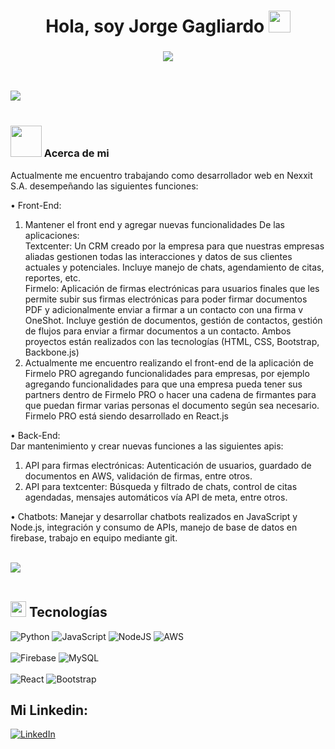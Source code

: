 <h1 align="center">Hola, soy Jorge Gagliardo <img src="https://media.giphy.com/media/hvRJCLFzcasrR4ia7z/giphy.gif" width="35"></h1>

<h3 align="center">
  <a href="https://github.com/DenverCoder1/readme-typing-svg"><img src="https://readme-typing-svg.herokuapp.com?lines=Desarrollador+full+stack+💻;Ingeniero+en+Mecatr%C3%B3nica+⚙️;Solucionador+de+problemas&center=true&width=500&height=50&color=00FF00"></a>
</h3>

<br>

<img src="https://user-images.githubusercontent.com/73097560/115834477-dbab4500-a447-11eb-908a-139a6edaec5c.gif"><br><br>

<h3><picture><img src = "https://github.com/7oSkaaa/7oSkaaa/blob/main/Images/about_me.gif?raw=true" width = 50px></picture> Acerca de mi</h3>

Actualmente me encuentro trabajando como desarrollador web en Nexxit S.A. desempeñando las siguientes funciones:

• Front-End: 
   1. Mantener el front end y agregar nuevas funcionalidades De las aplicaciones: <br>
   Textcenter: Un CRM creado por la empresa para que nuestras empresas aliadas gestionen todas las interacciones y datos de sus clientes actuales y potenciales. Incluye manejo de chats, agendamiento de citas,      reportes, etc. <br>
   Firmelo: Aplicación de firmas electrónicas para usuarios finales que les permite subir sus firmas electrónicas para poder firmar documentos PDF y adicionalmente enviar a firmar a un contacto con una firma  v    OneShot. Incluye gestión de documentos, gestión de contactos, gestión de flujos para enviar a firmar documentos a un contacto.
   Ambos proyectos están realizados con las tecnologías (HTML, CSS, Bootstrap, Backbone.js) <br>
   2. Actualmente me encuentro realizando el front-end de la aplicación de Firmelo PRO agregando funcionalidades para empresas, por ejemplo agregando funcionalidades para que una empresa pueda tener sus            partners dentro de Firmelo PRO o hacer una cadena de firmantes para que puedan firmar varias personas el documento según sea necesario.
   Firmelo PRO está siendo desarrollado en React.js
   
• Back-End: <br>
  Dar mantenimiento y crear nuevas funciones a las siguientes apis:
  1. API para firmas electrónicas: Autenticación de usuarios, guardado de documentos en AWS, validación de firmas, entre otros.
  2. API para textcenter: Búsqueda y filtrado de chats, control de citas agendadas, mensajes automáticos vía API de meta, entre otros.

• Chatbots: Manejar y desarrollar chatbots realizados en JavaScript y Node.js, integración y consumo de APIs, manejo de base de datos en firebase, trabajo en equipo mediante git.
<br><br>

 <img src="https://user-images.githubusercontent.com/73097560/115834477-dbab4500-a447-11eb-908a-139a6edaec5c.gif"><br><br>

## <img src="https://media2.giphy.com/media/QssGEmpkyEOhBCb7e1/giphy.gif?cid=ecf05e47a0n3gi1bfqntqmob8g9aid1oyj2wr3ds3mg700bl&rid=giphy.gif" width ="25"><b> Tecnologías</b>

![Python](https://img.shields.io/badge/python-3670A0?style=for-the-badge&logo=python&logoColor=ffdd54)
![JavaScript](https://img.shields.io/badge/javascript-%23323330.svg?style=for-the-badge&logo=javascript&logoColor=%23F7DF1E)
![NodeJS](https://img.shields.io/badge/node.js-6DA55F?style=for-the-badge&logo=node.js&logoColor=white)
![AWS](https://img.shields.io/badge/AWS-%23FF9900.svg?style=for-the-badge&logo=amazon-aws&logoColor=white)
</br></br>
![Firebase](https://img.shields.io/badge/firebase-a08021?style=for-the-badge&logo=firebase&logoColor=ffcd34)
![MySQL](https://img.shields.io/badge/mysql-4479A1.svg?style=for-the-badge&logo=mysql&logoColor=white)
</br></br>
![React](https://img.shields.io/badge/react-%2320232a.svg?style=for-the-badge&logo=react&logoColor=%2361DAFB)
![Bootstrap](https://img.shields.io/badge/bootstrap-%238511FA.svg?style=for-the-badge&logo=bootstrap&logoColor=white)

## Mi Linkedin:

[![LinkedIn](https://img.shields.io/badge/Linkedin-0e76a8?style=for-the-badge&logo=linkedin&labelColor=101010)](https://www.linkedin.com/in/jorge-gagliardo)


